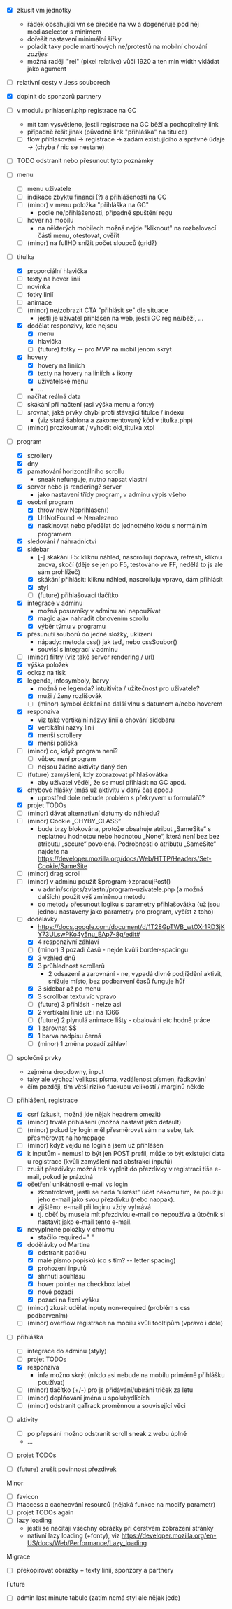 - [x] zkusit vm jednotky
    - řádek obsahující vm se přepíše na vw a dogeneruje pod něj mediaselector s minimem
    - dořešit nastavení minimální šířky
    - poladit taky podle martinových ne/protestů na mobilní chování _zazijes_
    - možná raději "rel" (pixel relative) vůči 1920 a ten min width vkládat jako agument
- [ ] relativní cesty v .less souborech
- [x] doplnit do sponzorů partnery
- [ ] v modulu prihlaseni.php registrace na GC
    - mít tam vysvětleno, jestli registrace na GC běží a pochopitelný link
    - případně řešit jinak (původně link "přihláška" na titulce)
    - [ ] flow přihlašování -> registrace -> zadám existujícího a správné údaje -> (chyba / nic se nestane)
- [ ] TODO odstranit nebo přesunout tyto poznámky

- [ ] menu
    - [ ] menu uživatele
    - [ ] indikace zbyktu financí (?) a přihlášenosti na GC
    - [ ] (minor) v menu položka "přihláška na GC"
        - podle ne/přihlášenosti, případně spuštění regu
    - [ ] hover na mobilu
        - na některých mobilech možná nejde "kliknout" na rozbalovací části menu, otestovat, ověřit
    - [ ] (minor) na fullHD snížit počet sloupců (grid?)

- [ ] titulka
    - [x] proporciální hlavička
    - [ ] texty na hover linií
    - [ ] novinka
    - [ ] fotky linií
    - [ ] animace
    - [ ] (minor) ne/zobrazit CTA "přihlásit se" dle situace
        - jestli je uživatel přihlášen na web, jestli GC reg ne/běží, ...
    - [x] dodělat responzivy, kde nejsou
        - [x] menu
        - [x] hlavička
        - [ ] (future) fotky -- pro MVP na mobil jenom skrýt
    - [x] hovery
        - [x] hovery na liniích
        - [x] texty na hovery na liniích + ikony
        - [x] uživatelské menu
        - ...
    - [ ] načítat reálná data
    - [ ] skákání při načtení (asi výška menu a fonty)
    - [ ] srovnat, jaké prvky chybí proti stávající titulce / indexu
        - (viz stará šablona a zakomentovaný kód v titulka.php)
    - [ ] (minor) prozkoumat / vyhodit old_titulka.xtpl

- [ ] program
    - [x] scrollery
    - [x] dny
    - [x] pamatování horizontálního scrollu
        - sneak nefunguje, nutno napsat vlastní
    - [x] server nebo js rendering? server
        - jako nastavení třídy program, v adminu výpis všeho
    - [x] osobní program
        - [x] throw new Neprihlasen()
        - [x] UrlNotFound -> Nenalezeno
        - [x] naskinovat nebo předělat do jednotného kódu s normálním programem
    - [x] sledování / náhradnictví
    - [x] sidebar
        - [-] skákání F5: kliknu náhled, nascrolluji doprava, refresh, kliknu znova, skočí (děje se jen po F5, testováno ve FF, nedělá to js ale sám prohlížeč)
        - [x] skákání přihlásit: kliknu náhled, nascrolluju vpravo, dám přihlásit
        - [x] styl
        - [ ] (future) přihlašovací tlačítko
    - [x] integrace v adminu
        - možná posuvníky v adminu ani nepoužívat
        - [x] magic ajax nahradit obnovením scrollu
        - [x] výběr týmu v programu
    - [x] přesunutí souborů do jedné složky, uklizení
        - nápady: metoda css() jak teď, nebo cssSoubor()
        - souvisí s integrací v adminu
    - [ ] (minor) filtry (viz také server rendering / url)
    - [x] výška položek
    - [x] odkaz na tisk
    - [x] legenda, infosymboly, barvy
        - možná ne legenda? intuitivita / užitečnost pro uživatele?
        - [x] muži / ženy rozlišovák
        - [ ] (minor) symbol čekání na další vlnu s datumem a/nebo hoverem
    - [x] responziva
        - viz také vertikální názvy linií a chování sidebaru
        - [x] vertikální názvy linií
        - [x] menší scrollery
        - [x] menší políčka
    - [ ] (minor) co, když program není?
        - [ ] vůbec není program
        - [ ] nejsou žádné aktivity daný den
    - [ ] (future) zamyšlení, kdy zobrazovat přihlašovátka
        - aby uživatel věděl, že se musí přihlásit na GC apod.
    - [x] chybové hlášky (máš už aktivitu v daný čas apod.)
        - uprostřed dole nebude problém s překryvem u formulářů?
    - [x] projet TODOs
    - [ ] (minor) dávat alternativní datumy do náhledu?
    - [ ] (minor) Cookie „CHYBY_CLASS“
        - bude brzy blokována, protože obsahuje atribut „SameSite“ s neplatnou hodnotou nebo hodnotou „None“, která není bez bez atributu „secure“ povolená. Podrobnosti o atributu „SameSite“ najdete na https://developer.mozilla.org/docs/Web/HTTP/Headers/Set-Cookie/SameSite
    - [ ] (minor) drag scroll
    - [ ] (minor) v adminu použít $program->zpracujPost()
        - v admin/scripts/zvlastni/program-uzivatele.php (a možná dalších) použít výš zmíněnou metodu
        - do metody přesunout logiku s parametry přihlašovátka (už jsou jednou nastaveny jako parametry pro program, vyčíst z toho)
    - [ ] dodělávky
        - https://docs.google.com/document/d/1T28GpTWB_wtOXr1RD3jKY73ULswPKo4y5nu_EAp7-8g/edit#
        - [x] 4 responzivní záhlaví
        - [ ] (minor) 3 pozadí časů - nejde kvůli border-spacingu
        - [x] 3 vzhled dnů
        - [x] 3 průhlednost scrollerů
            - 2 odsazení a zarovnání - ne, vypadá divně podjíždění aktivit, snižuje místo, bez podbarvení časů funguje hůř
        - [x] 3 sidebar až po menu
        - [x] 3 scrollbar textu víc vpravo
        - [ ] (future) 3 přihlásit - nelze asi
        - [x] 2 vertikální linie už i na 1366
        - [ ] (future) 2 plynulá animace lišty - obalování etc hodně práce
        - [x] 1 zarovnat $$
        - [x] 1 barva nadpisu černá
        - [ ] (minor) 1 změna pozadí záhlaví

- [ ] společné prvky
    - zejména dropdowny, input
    - taky ale výchozí velikost písma, vzdálenost písmen, řádkování
    - čím později, tím větší riziko fuckupu velikostí / marginů někde

- [ ] přihlášení, registrace
    - [x] csrf (zkusit, možná jde nějak headrem omezit)
    - [x] (minor) trvalé přihlášení (možná nastavit jako default)
    - [ ] (minor) pokud by login měl přesměrovat sám na sebe, tak přesměrovat na homepage
    - [ ] (minor) když vejdu na login a jsem už přihlášen
    - [x] k inputům - nemusí to být jen POST prefil, může to být existující data u registrace (kvůli zamyšlení nad abstrakcí inputů)
    - [ ] zrušit přezdívky: možná trik vyplnit do přezdívky v registraci tiše e-mail, pokud je prázdná
    - [x] ošetření unikátnosti e-mail vs login
        - zkontrolovat, jestli se nedá "ukrást" účet někomu tím, že použiju jeho e-mail jako svou přezdívku (nebo naopak).
        - zjištěno: e-mail při loginu vždy vyhrává
        - tj. oběť by musela mít přezdívku e-mail co nepoužívá a útočník si nastavit jako e-mail tento e-mail.
    - [x] nevyplněné položky v chromu
        - stačilo required=" "
    - [x] dodělávky od Martina
        - [x] odstranit patičku
        - [x] malé písmo popisků (co s tím? -- letter spacing)
        - [x] prohození inputů
        - [x] shrnutí souhlasu
        - [x] hover pointer na checkbox label
        - [x] nové pozadí
        - [x] pozadí na fixní výšku
    - [ ] (minor) zkusit udělat inputy non-required (problém s css podbarvením)
    - [ ] (minor) overflow registrace na mobilu kvůli tooltipům (vpravo i dole)

- [ ] přihláška
    - [ ] integrace do adminu (styly)
    - [ ] projet TODOs
    - [x] responziva
        - infa možno skrýt (nikdo asi nebude na mobilu primárně přihlášku používat)
    - [ ] (minor) tlačítko (+/-) pro js přidávání/ubírání triček za letu
    - [ ] (minor) doplňování jména u spolubydlících
    - [ ] (minor) odstranit gaTrack proměnnou a související věci

- [ ] aktivity
    - [ ] po přepsání možno odstranit scroll sneak z webu úplně
    - ...

- [ ] projet TODOs
- [ ] (future) zrušit povinnost přezdívek

Minor

- [ ] favicon
- [ ] htaccess a cacheování resourců (nějaká funkce na modify parametr)
- [ ] projet TODOs again
- [ ] lazy loading
    - jestli se načítají všechny obrázky při čerstvém zobrazení stránky
    - nativní lazy loading (+fonty), viz https://developer.mozilla.org/en-US/docs/Web/Performance/Lazy_loading

Migrace

- [ ] překopírovat obrázky + texty linií, sponzory a partnery

Future

- [ ] admin last minute tabule (zatím nemá styl ale nějak jede)
